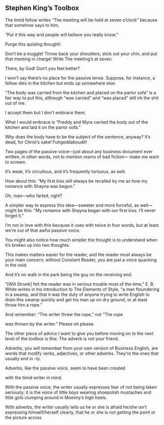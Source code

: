## Stephen King’s Toolbox

The timid fellow writes “The meeting will be held at seven o’clock”
because that somehow says to him, 

“Put it this way and people will believe you really know.” 


Purge this quisling thought! 


Don’t be a muggle! Throw back your shoulders, stick out your chin,
and put that meeting in charge! Write The meeting’s at seven.


There, by God! Don’t you feel better?


I won’t say there’s no place for the passive tense. Suppose, for
instance, a fellow dies in the kitchen but ends up somewhere else. 


“The body was carried from the kitchen and placed on the parlor
sofa” is a fair way to put this, although “was carried” and “was
placed” still irk the shit out of me. 


I accept them but I don’t embrace them. 


What I would embrace is “Freddy and Myra carried the body out of
the kitchen and laid it on the parlor sofa.” 


Why does the body have to be the subject of the sentence, anyway?
It’s dead, for Christ’s sake! Fuhgeddaboudit!


Two pages of the passive voice—just about any business document
ever written, in other words, not to mention reams of bad fiction—
make me want to scream. 


It’s weak, it’s circuitous, and it’s frequently tortuous, as well. 


How about this: “My first kiss will always be recalled by me as how
my romance with Shayna was begun.”


Oh, man—who farted, right? 


A simpler way to express this idea—sweeter and more forceful, as
well—might be this: “My romance with Shayna began with our first
kiss. I’ll never forget it.”


I’m not in love with this because it uses with twice in four words,
but at least we’re out of that awful passive voice. 


You might also notice how much simpler the thought is to
understand when it’s broken up into two thoughts. 


This makes matters easier for the reader, and the reader must
always be your main concern; without Constant Reader, you are just
a voice quacking in the void. 


And it’s no walk in the park being the guy on the receiving end. 


“[Will Strunk] felt the reader was in serious trouble most of the
time,” E. B. White writes in his introduction to The Elements of Style,
“a man floundering in a swamp, and that it was the duty of anyone
trying to write English to drain this swamp quickly and get his man
up on dry ground, or at least throw him a rope.”


And remember: “The writer threw the rope,” not “The rope

was thrown by the writer.” Please oh please.


The other piece of advice I want to give you before moving on to the
next level of the toolbox is this: The adverb is not your friend.


Adverbs, you will remember from your own version of Business
English, are words that modify verbs, adjectives, or other adverbs.
They’re the ones that usually end in -ly.


Adverbs, like the passive voice, seem to have been created

with the timid writer in mind. 


With the passive voice, the writer usually expresses fear of not
being taken seriously; it is the voice of little boys wearing
shoepolish mustaches and little girls clumping around in Mommy’s
high heels. 


With adverbs, the writer usually tells us he or she is afraid he/she
isn’t expressing himself/herself clearly, that he or she is not getting
the point or the picture across